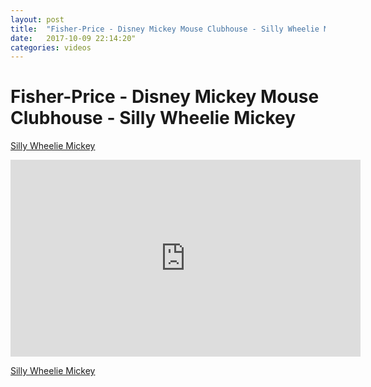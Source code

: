 ```yaml
---
layout: post
title:  "Fisher-Price - Disney Mickey Mouse Clubhouse - Silly Wheelie Mickey"
date:   2017-10-09 22:14:20"
categories: videos
---
```


# Fisher-Price - Disney Mickey Mouse Clubhouse - Silly Wheelie Mickey


[Silly Wheelie Mickey](http://amzn.to/2xvhARf)

<iframe width="560" height="315" src="https://www.youtube.com/embed/18ASzx7rncY" frameborder="0" allowfullscreen></iframe>

[Silly Wheelie Mickey](http://amzn.to/2xvhARf)